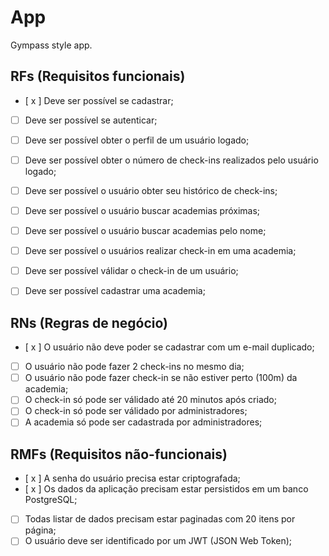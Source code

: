 # App

Gympass style app.

## RFs (Requisitos funcionais)

- [ x ] Deve ser possível se cadastrar;
- [  ] Deve ser possível se autenticar;
- [  ] Deve ser possível obter o perfil de um usuário logado;
- [  ] Deve ser possível obter o número de check-ins realizados pelo usuário logado;
- [  ] Deve ser possível o usuário obter seu histórico de check-ins;
- [  ] Deve ser possível o usuário buscar academias próximas;
- [  ] Deve ser possível o usuário buscar academias pelo nome;
- [  ] Deve ser possível o usuários realizar check-in em uma academia;
- [  ] Deve ser possível válidar o check-in de um usuário;
- [  ] Deve ser possível cadastrar uma academia;


## RNs (Regras de negócio)

- [ x ] O usuário não deve poder se cadastrar com um e-mail duplicado;
- [  ] O usuário não pode fazer 2 check-ins no mesmo dia;
- [  ] O usuário não pode fazer check-in se não estiver perto (100m) da academia;
- [  ] O check-in só pode ser válidado até 20 minutos após criado;
- [  ] O check-in só pode ser válidado por administradores;
- [  ] A academia só pode ser cadastrada por administradores;
   
## RMFs (Requisitos não-funcionais)

- [ x ] A senha do usuário precisa estar criptografada;
- [ x ] Os dados da aplicação precisam estar persistidos em um banco PostgreSQL;
- [  ] Todas listar de dados precisam estar paginadas com 20 itens por página;
- [  ] O usuário deve ser identificado por um JWT (JSON Web Token);
